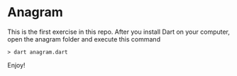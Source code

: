 # Anagram

This is the first exercise in this repo.
After you install Dart on your computer, open the anagram folder and execute this command

```> dart anagram.dart```

Enjoy!
